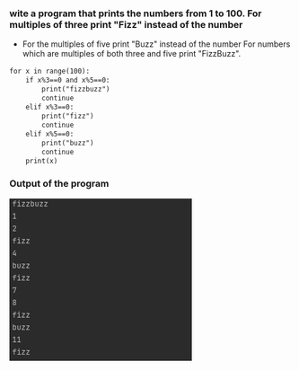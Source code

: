 ### wite a program that prints the numbers from 1 to 100. For multiples of three print "Fizz" instead of the number
- For the multiples of five print "Buzz" instead of the number For numbers which are multiples of both three and five print "FizzBuzz".
```
for x in range(100):
    if x%3==0 and x%5==0:
        print("fizzbuzz")
        continue
    elif x%3==0:
        print("fizz")
        continue
    elif x%5==0:
        print("buzz")
        continue
    print(x)
```
### Output of the program
![img.png](img.png)